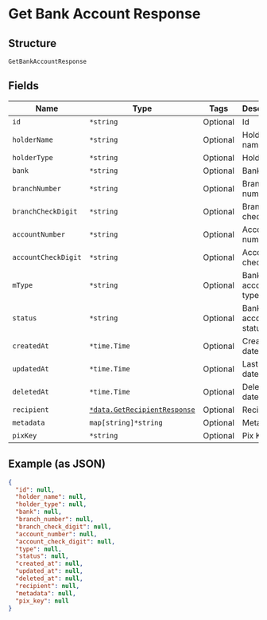 
# Get Bank Account Response

## Structure

`GetBankAccountResponse`

## Fields

| Name | Type | Tags | Description |
|  --- | --- | --- | --- |
| `id` | `*string` | Optional | Id |
| `holderName` | `*string` | Optional | Holder name |
| `holderType` | `*string` | Optional | Holder type |
| `bank` | `*string` | Optional | Bank |
| `branchNumber` | `*string` | Optional | Branch number |
| `branchCheckDigit` | `*string` | Optional | Branch check digit |
| `accountNumber` | `*string` | Optional | Account number |
| `accountCheckDigit` | `*string` | Optional | Account check digit |
| `mType` | `*string` | Optional | Bank account type |
| `status` | `*string` | Optional | Bank account status |
| `createdAt` | `*time.Time` | Optional | Creation date |
| `updatedAt` | `*time.Time` | Optional | Last update date |
| `deletedAt` | `*time.Time` | Optional | Deletion date |
| `recipient` | [`*data.GetRecipientResponse`](../../doc/models/get-recipient-response.md) | Optional | Recipient |
| `metadata` | `map[string]*string` | Optional | Metadata |
| `pixKey` | `*string` | Optional | Pix Key |

## Example (as JSON)

```json
{
  "id": null,
  "holder_name": null,
  "holder_type": null,
  "bank": null,
  "branch_number": null,
  "branch_check_digit": null,
  "account_number": null,
  "account_check_digit": null,
  "type": null,
  "status": null,
  "created_at": null,
  "updated_at": null,
  "deleted_at": null,
  "recipient": null,
  "metadata": null,
  "pix_key": null
}
```

